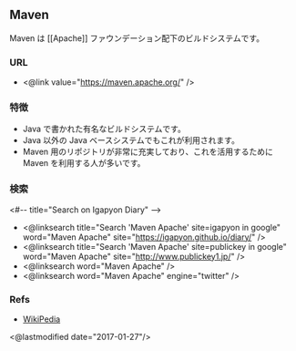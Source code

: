 ## Maven

Maven は [[Apache]] ファウンデーション配下のビルドシステムです。

### URL

* <@link value="https://maven.apache.org/" />

### 特徴

* Java で書かれた有名なビルドシステムです。
* Java 以外の Java ベースシステムでもこれが利用されます。
* Maven 用のリポジトリが非常に充実しており、これを活用するために Maven を利用する人が多いです。

### 検索

<#-- title="Search on Igapyon Diary"  -->
* <@linksearch title="Search 'Maven Apache' site=igapyon in google" word="Maven Apache" site="https://igapyon.github.io/diary/" />
* <@linksearch title="Search 'Maven Apache' site=publickey in google" word="Maven Apache" site="http://www.publickey1.jp/" />
* <@linksearch word="Maven Apache" />
* <@linksearch word="Maven Apache" engine="twitter" />

### Refs

* [WikiPedia](https://ja.wikipedia.org/wiki/Apache_Maven)

<@lastmodified date="2017-01-27"/>
